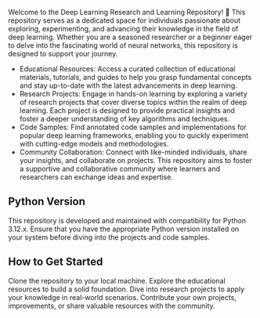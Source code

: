 Welcome to the Deep Learning Research and Learning Repository! 🚀 This repository serves as a dedicated space for individuals passionate about exploring, experimenting, and advancing their knowledge in the field of deep learning. Whether you are a seasoned researcher or a beginner eager to delve into the fascinating world of neural networks, this repository is designed to support your journey.

- Educational Resources: Access a curated collection of educational materials, tutorials, and guides to help you grasp fundamental concepts and stay up-to-date with the latest advancements in deep learning.
- Research Projects: Engage in hands-on learning by exploring a variety of research projects that cover diverse topics within the realm of deep learning. Each project is designed to provide practical insights and foster a deeper understanding of key algorithms and techniques.
- Code Samples: Find annotated code samples and implementations for popular deep learning frameworks, enabling you to quickly experiment with cutting-edge models and methodologies.
- Community Collaboration: Connect with like-minded individuals, share your insights, and collaborate on projects. This repository aims to foster a supportive and collaborative community where learners and researchers can exchange ideas and expertise.

## Python Version
This repository is developed and maintained with compatibility for Python 3.12.x. Ensure that you have the appropriate Python version installed on your system before diving into the projects and code samples.

## How to Get Started
Clone the repository to your local machine.
Explore the educational resources to build a solid foundation.
Dive into research projects to apply your knowledge in real-world scenarios.
Contribute your own projects, improvements, or share valuable resources with the community.
